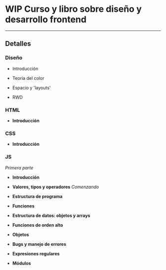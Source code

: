 # WIP Curso y libro sobre diseño y desarrollo frontend

---

## Detalles

### Diseño

- Introducción

- Teoría del color

- Espacio y 'layouts'

- RWD

### HTML

- **Introducción**

### CSS

- **Introducción**

### JS

*Primera parte*

- **Introducción**

- **Valores, tipos y operadores** *Comenzando*

- **Estructura de programa**

- **Funciones**

- **Estructura de datos: objetos y arrays**

- **Funciones de orden alto**

- **Objetos**

- **Bugs y manejo de errores**

- **Expresiones regulares**

- **Módulos**

